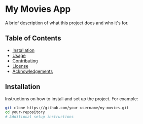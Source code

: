 # My Movies App


A brief description of what this project does and who it's for.


## Table of Contents


- [Installation](#installation)
- [Usage](#usage)
- [Contributing](#contributing)
- [License](#license)
- [Acknowledgements](#acknowledgements)


## Installation


Instructions on how to install and set up the project. For example:


```bash
git clone https://github.com/your-username/my-movies.git
cd your-repository
# Additional setup instructions


